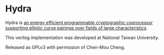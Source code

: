 Hydra
=====

Hydra is [an energy efficient programmable cryptographic coprocessor supporting elliptic curve pairings over fields of large characteristics](https://github.com/polysome/hydra/blob/master/documentation/hydra.pdf).

This verilog implementation was developed at National Taiwan University. 

Released as GPLv3 with permission of Chen-Mou Cheng.
